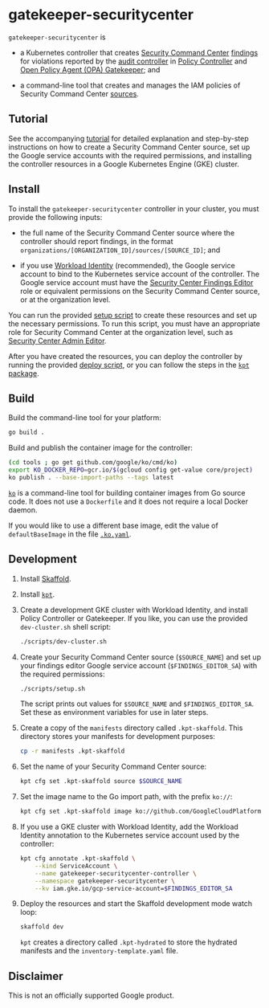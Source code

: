 # gatekeeper-securitycenter

`gatekeeper-securitycenter` is

-   a Kubernetes controller that creates
    [Security Command Center](https://cloud.google.com/security-command-center)
    [findings](https://cloud.google.com/security-command-center/docs/reference/rest/v1/organizations.sources.findings)
    for violations reported by the
    [audit controller](https://cloud.google.com/anthos-config-management/docs/how-to/auditing-constraints)
    in
    [Policy Controller](https://cloud.google.com/anthos-config-management/docs/concepts/policy-controller)
    and
    [Open Policy Agent (OPA) Gatekeeper](https://github.com/open-policy-agent/gatekeeper);
    and

-   a command-line tool that creates and manages the IAM policies of
    Security Command Center
    [sources](https://cloud.google.com/security-command-center/docs/reference/rest/v1/organizations.sources).

## Tutorial

See the accompanying [tutorial](docs/tutorial.md) for detailed explanation and
step-by-step instructions on how to create a Security Command Center source,
set up the Google service accounts with the required permissions, and
installing the controller resources in a Google Kubernetes Engine (GKE)
cluster.

## Install

To install the `gatekeeper-securitycenter` controller in your cluster, you
must provide the following inputs:

-   the full name of the Security Command Center source where the controller
    should report findings, in the format
    `organizations/[ORGANIZATION_ID]/sources/[SOURCE_ID]`; and

-   if you use
    [Workload Identity](https://cloud.google.com/kubernetes-engine/docs/how-to/workload-identity)
    (recommended), the Google service account to bind to the Kubernetes
    service account of the controller. The Google service account must
    have the
    [Security Center Findings Editor](https://cloud.google.com/iam/docs/understanding-roles#security-center-roles)
    role or equivalent permissions on the Security Command Center source, or at
    the organization level.

You can run the provided [setup script](scripts/setup.sh) to create these
resources and set up the necessary permissions. To run this script, you must
have an appropriate role for Security Command Center at the organization level,
such as
[Security Center Admin Editor](https://cloud.google.com/security-command-center/docs/access-control).

After you have created the resources, you can deploy the controller by running
the provided [deploy script](scripts/deploy.sh), or you can follow the steps in
the [`kpt` package](manifests/README.md).

## Build

Build the command-line tool for your platform:

```bash
go build .
```

Build and publish the container image for the controller:

```bash
(cd tools ; go get github.com/google/ko/cmd/ko)
export KO_DOCKER_REPO=gcr.io/$(gcloud config get-value core/project)
ko publish . --base-import-paths --tags latest
```

[`ko`](https://github.com/google/ko) is a command-line tool for building
container images from Go source code. It does not use a `Dockerfile` and it
does not require a local Docker daemon.

If you would like to use a different base image, edit the value of
`defaultBaseImage` in the file [`.ko.yaml`](.ko.yaml).

## Development

1.  Install [Skaffold](https://skaffold.dev/docs/install/).

2.  Install [`kpt`](https://googlecontainertools.github.io/kpt/installation/).

3.  Create a development GKE cluster with Workload Identity, and install
    Policy Controller or Gatekeeper. If you like, you can use the provided
    `dev-cluster.sh` shell script:

    ```bash
    ./scripts/dev-cluster.sh
    ```

4.  Create your Security Command Center source (`$SOURCE_NAME`) and set up your
    findings editor Google service account (`$FINDINGS_EDITOR_SA`) with the
    required permissions:

    ```bash
    ./scripts/setup.sh
    ```

    The script prints out values for `$SOURCE_NAME` and `$FINDINGS_EDITOR_SA`.
    Set these as environment variables for use in later steps.

5.  Create a copy of the `manifests` directory called `.kpt-skaffold`. This
    directory stores your manifests for development purposes:

    ```bash
    cp -r manifests .kpt-skaffold
    ```

6.  Set the name of your Security Command Center source:

    ```bash
    kpt cfg set .kpt-skaffold source $SOURCE_NAME
    ```

7.  Set the image name to the Go import path, with the prefix `ko://`:

    ```bash
    kpt cfg set .kpt-skaffold image ko://github.com/GoogleCloudPlatform/gatekeeper-securitycenter
    ```

8.  If you use a GKE cluster with Workload Identity, add the Workload Identity
    annotation to the Kubernetes service account used by the controller:

    ```bash
    kpt cfg annotate .kpt-skaffold \
        --kind ServiceAccount \
        --name gatekeeper-securitycenter-controller \
        --namespace gatekeeper-securitycenter \
        --kv iam.gke.io/gcp-service-account=$FINDINGS_EDITOR_SA
    ```

9.  Deploy the resources and start the Skaffold development mode watch loop:

    ```bash
    skaffold dev
    ```

    `kpt` creates a directory called `.kpt-hydrated` to store the hydrated
    manifests and the `inventory-template.yaml` file.

## Disclaimer

This is not an officially supported Google product.
